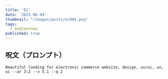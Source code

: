 ```yaml
---
title: 'EC'
date: '2023-06-04'
thumbnail: "/images/posts/ec004.png"
tags:
  - midjourney
published: true
---
```


## 呪文（プロンプト）
```
Beautiful landing for electronic commerce website, design, ux/ui, ux, ui --ar 3:2 --v 5.1 --q 2
```